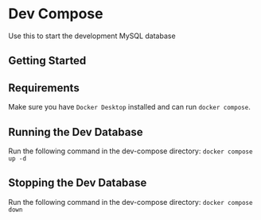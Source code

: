# Dev Compose

Use this to start the development MySQL database

## Getting Started

## Requirements

Make sure you have `Docker Desktop` installed and can run `docker compose`.

## Running the Dev Database

Run the following command in the dev-compose directory:
`docker compose up -d`

## Stopping the Dev Database

Run the following command in the dev-compose directory:
`docker compose down`
